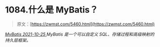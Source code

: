<!--yml
category: 未分类
date: 0001-01-01 00:00:00
--->

# 1084.什么是 MyBatis？

> 原文：[https://zwmst.com/5460.html](https://zwmst.com/5460.html)

   [ *MyBatis* ](https://zwmst.com/mybatis)*[ <time datetime="2021-10-25T23:21:02+08:00"> 2021-10-25 </time> ](https://zwmst.com/5460.html)  MyBatis 是一个可以自定义 SQL、存储过程和高级映射的持久层框架。*